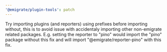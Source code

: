 ```yaml
---
'@emigrate/plugin-tools': patch
---
```


Try importing plugins (and reporters) using prefixes before importing without, this is to avoid issue with accidentaly importing other non-emigrate related packages. E.g. setting the reporter to "pino" would import the "pino" package without this fix and will import "@emigrate/reporter-pino" with this fix.
